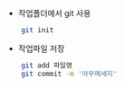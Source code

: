 - 작업폴더에서 git 사용

```bash
    git init
```


- 작업파일 저장
```bash
    git add 파일명
    git commit -m '아무메세지'
```